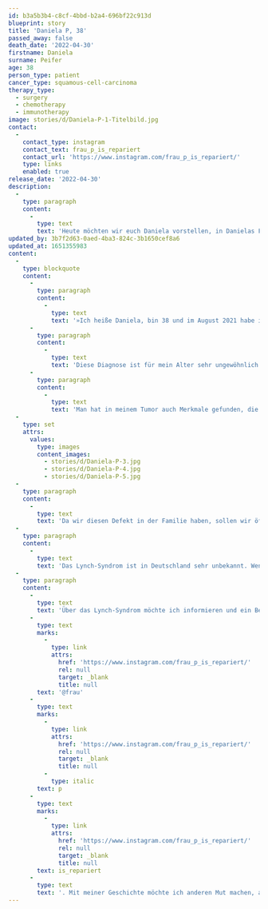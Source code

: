 ```yaml
---
id: b3a5b3b4-c8cf-4bbd-b2a4-696bf22c913d
blueprint: story
title: 'Daniela P, 38'
passed_away: false
death_date: '2022-04-30'
firstname: Daniela
surname: Peifer
age: 38
person_type: patient
cancer_type: squamous-cell-carcinoma
therapy_type:
  - surgery
  - chemotherapy
  - immunotherapy
image: stories/d/Daniela-P-1-Titelbild.jpg
contact:
  -
    contact_type: instagram
    contact_text: frau_p_is_repariert
    contact_url: 'https://www.instagram.com/frau_p_is_repariert/'
    type: links
    enabled: true
release_date: '2022-04-30'
description:
  -
    type: paragraph
    content:
      -
        type: text
        text: 'Heute möchten wir euch Daniela vorstellen, in Danielas Familie gab es viele Krebserkankungen, worauf der Gendefekt namens Lynch-Syndrom festgestellt wurde. Ein Defekt, über den Daniela auf ihrem Account berichtet und informiert.'
updated_by: 3b7f2d63-0aed-4ba3-824c-3b1650cef8a6
updated_at: 1651355983
content:
  -
    type: blockquote
    content:
      -
        type: paragraph
        content:
          -
            type: text
            text: '»Ich heiße Daniela, bin 38 und im August 2021 habe ich die Diagnose Plattenepithelkarzinom an der Schleimhaut meiner Unterlippe erhalten. Daraufhin wurde mir ein großer Teil meiner Unterlippe entfernt und eine Lappenplastik verpasst. Das heißt, ich habe nun Narben von den Nasenflügeln bis runter zum Kinn.'
      -
        type: paragraph
        content:
          -
            type: text
            text: 'Diese Diagnose ist für mein Alter sehr ungewöhnlich. Alles fing mit einem nervigen Atherom am Kinn an. Dass ich darauf bestanden habe, den Befund in die Pathologie zu geben, verdanke ich meiner Tante. Die ganze Familie meines Vaters hatte Krebs. Darmkrebs, Gebärmutterkrebs, Bauchspeicheldrüsenkrebs, Prostatakrebs, Hautkrebs etc... Meine Tante hat sich darauf hin humangenetisch beraten lassen und man fand heraus, dass wir das Lynch-Syndrom haben. Ein Gendefekt, wodurch die Reparatur-Gene nicht so funktionieren wie beim Otto-Normal-Verbraucher. Dadurch kommt es vermehrt zu Krebs, auch in jungen Jahren. Dieses Wissen hat mir quasi den Rest meiner Lippe gerettet und wer weiß was noch. Es war zwar anfangs nur ein Atherom, aber dahinter hat sich Krebs versteckt.'
      -
        type: paragraph
        content:
          -
            type: text
            text: 'Man hat in meinem Tumor auch Merkmale gefunden, die darauf hindeuten, dass er durch den Ausfall bestimmter Reparatur-Gene entstanden ist. Das sind sogenannte Satelliten-Instabilitäten. Solche Tumore wachsen sehr schnell, reagieren aber beispielsweise besser auf Immuntherapie als auf Chemo.'
  -
    type: set
    attrs:
      values:
        type: images
        content_images:
          - stories/d/Daniela-P-3.jpg
          - stories/d/Daniela-P-4.jpg
          - stories/d/Daniela-P-5.jpg
  -
    type: paragraph
    content:
      -
        type: text
        text: 'Da wir diesen Defekt in der Familie haben, sollen wir öfter und früher zur Krebsvorsorge, als normal angedacht: Beispielsweise gehen wir bereits unter 50 alle ein bis zwei Jahre zur Darm- und Magenspieglung.'
  -
    type: paragraph
    content:
      -
        type: text
        text: 'Das Lynch-Syndrom ist in Deutschland sehr unbekannt. Wenige Leute wurden damit diagnostiziert, aber die Dunkelziffer wird ein gutes Stück hoher geschätzt. Viele Menschen kennen ihr Risiko nicht und haben daher nicht die Chance, früh an Vorsorgen teilzunehmen und Krebs in frühen Stufen zu entdecken. Denn welcher Arzt denkt bei einem 30-Jährigen direkt an Darmkrebs, wenn er über Bauchschmerzen klagt?'
  -
    type: paragraph
    content:
      -
        type: text
        text: 'Über das Lynch-Syndrom möchte ich informieren und ein Bewusstsein schaffen. Ich möchte aber auch Menschen Mut machen, die Narben mit sich tragen – aus welchem Grund auch immer. Auf Instagram mache ich das auf meinem Account '
      -
        type: text
        marks:
          -
            type: link
            attrs:
              href: 'https://www.instagram.com/frau_p_is_repariert/'
              rel: null
              target: _blank
              title: null
        text: '@frau'
      -
        type: text
        marks:
          -
            type: link
            attrs:
              href: 'https://www.instagram.com/frau_p_is_repariert/'
              rel: null
              target: _blank
              title: null
          -
            type: italic
        text: p
      -
        type: text
        marks:
          -
            type: link
            attrs:
              href: 'https://www.instagram.com/frau_p_is_repariert/'
              rel: null
              target: _blank
              title: null
        text: is_repariert
      -
        type: text
        text: '. Mit meiner Geschichte möchte ich anderen Mut machen, aber auch mir selbst.«'
---
```

